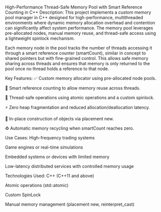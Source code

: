 High-Performance Thread-Safe Memory Pool with Smart Reference Counting in C++
Description:
This project implements a custom memory pool manager in C++ designed for high-performance, multithreaded environments where dynamic memory allocation overhead and contention can significantly affect system performance. The memory pool leverages pre-allocated nodes, manual memory reuse, and thread-safe access using a lightweight spinlock mechanism.

Each memory node in the pool tracks the number of threads accessing it through a smart reference counter (smartCount), similar in concept to shared pointers but with fine-grained control. This allows safe memory sharing across threads and ensures that memory is only returned to the pool once no thread holds a reference to that node.

Key Features:
✅ Custom memory allocator using pre-allocated node pools.

🔁 Smart reference counting to allow memory reuse across threads.

🔐 Thread-safe operations using atomic operations and a custom spinlock.

⚡ Zero heap fragmentation and reduced allocation/deallocation latency.

🔧 In-place construction of objects via placement new.

♻️ Automatic memory recycling when smartCount reaches zero.

Use Cases:
High-frequency trading systems

Game engines or real-time simulations

Embedded systems or devices with limited memory

Low-latency distributed services with controlled memory usage

Technologies Used:
C++ (C++11 and above)

Atomic operations (std::atomic)

Custom SpinLock

Manual memory management (placement new, reinterpret_cast)

